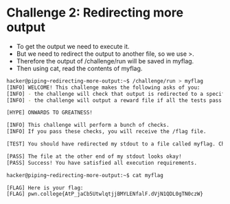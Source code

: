 # Challenge 2: Redirecting more output
- To get the output we need to execute it.
- But we need to redirect the output to another file, so we use >.
- Therefore the output of /challenge/run will be saved in myflag.
- Then using cat, read the contents of myflag.
```bash
hacker@piping~redirecting-more-output:~$ /challenge/run > myflag
[INFO] WELCOME! This challenge makes the following asks of you:
[INFO] - the challenge will check that output is redirected to a specific file path : myflag
[INFO] - the challenge will output a reward file if all the tests pass : /flag

[HYPE] ONWARDS TO GREATNESS!

[INFO] This challenge will perform a bunch of checks.
[INFO] If you pass these checks, you will receive the /flag file.

[TEST] You should have redirected my stdout to a file called myflag. Checking...

[PASS] The file at the other end of my stdout looks okay!
[PASS] Success! You have satisfied all execution requirements.

hacker@piping~redirecting-more-output:~$ cat myflag

[FLAG] Here is your flag:
[FLAG] pwn.college{AtP_jaCb5UtwlqtjjBMYLENfalF.dVjN1QDL0gTN0czW}
```
